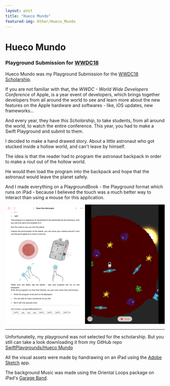 ```yaml
---
layout: post
title: "Hueco Mundo"
featured-img: Other/Hueco_Mundo
---
```


# Hueco Mundo
### Playground Submission for [WWDC18](https://developer.apple.com/wwdc/)

Hueco Mundo was my Playground Submission for the [WWDC18 Scholarship](https://developer.apple.com/wwdc/).

If you are not familiar with that, the *WWDC - World Wide Developers Conference* of Apple, is a year event of developers, which brings together developers from all around the world to see and learn more about the new features on the Apple hardware and softwares - like, iOS updates, new frameworks...

And every year, they have this *Scholarship*, to take students, from all around the world, to watch the entire conference. This year, you had to make a Swift Playground and submit to them.

I decided to make a hand drawed story. About a little astronaut who got stucked inside a hollow world, and can't leave by himself.

The idea is that the reader had to program the astronaut backpack in order to make a rout out of the hollow world.

He would then load the program into the backpack and hope that the astronaut would leave the planet safely.

And I made everything on a PlaygroundBook - the Playground format which runs on iPad - because I believed the touch was a much better way to interact than using a mouse for this application.

![Playground image example](../assets/img/posts/Other/HuecoMundoExample.jpeg)

---
Unfortunatelly, my playground was not selected for the scholarship.
But you still can take a look downloading it from my GitHub repo [SwiftPlaygrounds/Hueco Mundo](https://github.com/giovaninppc/SwiftPlaygrounds/tree/master/Hueco%20Mundo)

All the visual assets were made by handrawing on an iPad using the [Adobe Sketch](https://www.adobe.com/br/products/sketch.html) app.

The background Music was made using the Oriental Loops package on iPad's [Garage Band](https://itunes.apple.com/br/app/garageband/id408709785?mt=8).
